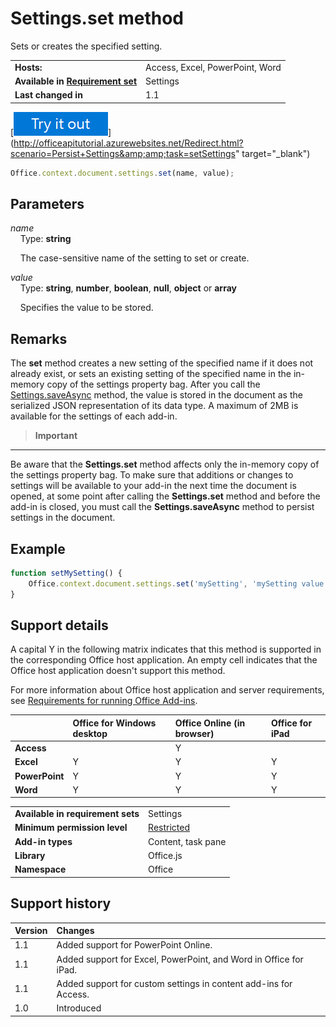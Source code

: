 

# Settings.set method
Sets or creates the specified setting.

|||
|:-----|:-----|
|**Hosts:**|Access, Excel, PowerPoint, Word|
|**Available in [Requirement set](http://msdn.microsoft.com/library/6b6702f2-b0a5-46ab-a356-8dda897ca8ae%28Office.15%29.aspx)**|Settings|
|**Last changed in**|1.1|

[![Try out this call in the interactive API Tutorial for Excel](../../images/819b84bf-151c-4a12-80c3-d6f8d7c03251.png)](http://officeapitutorial.azurewebsites.net/Redirect.html?scenario=Persist+Settings&amp;amp;task=setSettings" target="_blank")


```js
Office.context.document.settings.set(name, value);
```


## Parameters



_name_<br/>
&nbsp;&nbsp;&nbsp;&nbsp;Type:  **string**

&nbsp;&nbsp;&nbsp;&nbsp;The case-sensitive name of the setting to set or create.

    
_value_<br/>
&nbsp;&nbsp;&nbsp;&nbsp;Type:  **string**,  **number**,  **boolean**,  **null**,  **object** or **array**

&nbsp;&nbsp;&nbsp;&nbsp;Specifies the value to be stored.
    

## Remarks

The  **set** method creates a new setting of the specified name if it does not already exist, or sets an existing setting of the specified name in the in-memory copy of the settings property bag. After you call the [Settings.saveAsync](../../reference/shared/settings.saveasync.md) method, the value is stored in the document as the serialized JSON representation of its data type. A maximum of 2MB is available for the settings of each add-in.


>**Important**
---
Be aware that the  **Settings.set** method affects only the in-memory copy of the settings property bag. To make sure that additions or changes to settings will be available to your add-in the next time the document is opened, at some point after calling the **Settings.set** method and before the add-in is closed, you must call the **Settings.saveAsync** method to persist settings in the document.


## Example




```js
function setMySetting() {
    Office.context.document.settings.set('mySetting', 'mySetting value');
}

```




## Support details


A capital Y in the following matrix indicates that this method is supported in the corresponding Office host application. An empty cell indicates that the Office host application doesn't support this method.

For more information about Office host application and server requirements, see [Requirements for running Office Add-ins](http://msdn.microsoft.com/library/67340567-bb9a-498c-96d3-3f52f28c16bc%28Office.15%29.aspx).



||**Office for Windows desktop**|**Office Online (in browser)**|**Office for iPad**|
|:-----|:-----|:-----|:-----|
|**Access**||Y||
|**Excel**|Y|Y|Y|
|**PowerPoint**|Y|Y|Y|
|**Word**|Y|Y|Y|

|||
|:-----|:-----|
|**Available in requirement sets**|Settings|
|**Minimum permission level**|[Restricted](http://msdn.microsoft.com/library/da2efadc-4ebf-45fe-be39-397ac1eb1dbd%28Office.15%29.aspx)|
|**Add-in types**|Content, task pane|
|**Library**|Office.js|
|**Namespace**|Office|

## Support history




|**Version**|**Changes**|
|:-----|:-----|
|1.1|Added support for PowerPoint Online.|
|1.1|Added support for Excel, PowerPoint, and Word in Office for iPad.|
|1.1|Added support for custom settings in content add-ins for Access.|
|1.0|Introduced|

